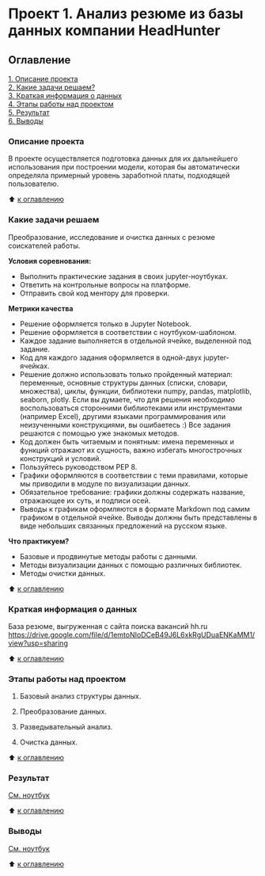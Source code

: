 # Проект 1. Анализ резюме из базы данных компании HeadHunter

## Оглавление
[1. Описание проекта](https://github.com/EleonoraRR/sf_data_science/tree/main/Project_1/README.md#описание-проекта)  
[2. Какие задачи решаем?](https://github.com/EleonoraRR/sf_data_science/tree/main/Project_1/README.md#какие-задачи-решаем)  
[3. Краткая информация о данных](https://github.com/EleonoraRR/sf_data_science/tree/main/Project_1/README.md#краткая-информация-о-данных)  
[4. Этапы работы над проектом](https://github.com/EleonoraRR/sf_data_science/tree/main/Project_1/README.md#этапы-работы-над-проектом)  
[5. Результат](https://github.com/EleonoraRR/sf_data_science/tree/main/Project_1/README.md#результат)  
[6. Выводы](https://github.com/EleonoraRR/sf_data_science/tree/main/Project_1/README.md#выводы)

### Описание проекта
В проекте осуществляется подготовка данных для их дальнейшего использования при построении модели, которая бы автоматически определяла примерный уровень заработной платы, подходящей пользователю.

:arrow_up: [к оглавлению](https://github.com/EleonoraRR/sf_data_science/tree/main/Project_1/README.md#Оглавление)


### Какие задачи решаем
Преобразование, исследование и очистка данных с резюме соискателей работы.

**Условия соревнования:**
- Выполнить практические задания в своих jupyter-ноутбуках.
- Ответить на контрольные вопросы на платформе.
- Отправить свой код ментору для проверки. 


**Метрики качества** 
- Решение оформляется только в Jupyter Notebook.
- Решение оформляется в соответствии с ноутбуком-шаблоном.
- Каждое задание выполняется в отдельной ячейке, выделенной под задание. 
- Код для каждого задания оформляется в одной-двух jupyter-ячейках.
- Решение должно использовать только пройденный материал: переменные, основные структуры данных (списки, словари, множества), циклы, функции, библиотеки numpy, pandas, matplotlib, seaborn, plotly. Если вы думаете, что для решения необходимо воспользоваться сторонними библиотеками или инструментами (например Excel), другими языками программирования или неизученными конструкциями, вы ошибаетесь :) Все задания решаются с помощью уже знакомых методов.
- Код должен быть читаемым и понятным: имена переменных и функций отражают их сущность, важно избегать многострочных конструкций и условий.
- Пользуйтесь руководством PEP 8.
- Графики оформляются в соответствии с теми правилами, которые мы приводили в модуле по визуализации данных.
- Обязательное требование: графики должны содержать название, отражающее их суть, и подписи осей.
- Выводы к графикам оформляются в формате Markdown под самим графиком в отдельной ячейке. Выводы должны быть представлены в виде небольших связанных предложений на русском языке.


**Что практикуем?**
- Базовые и продвинутые методы работы с данными.
- Методы визуализации данных с помощью различных библиотек.
- Методы очистки данных.

:arrow_up: [к оглавлению](https://github.com/EleonoraRR/sf_data_science/tree/main/Project_1/README.md#Оглавление)

### Краткая информация о данных
База резюме, выгруженная с сайта поиска вакансий hh.ru
https://drive.google.com/file/d/1emtoNIoDCeB49J6L6xkRgUDuaENKaMM1/view?usp=sharing

:arrow_up: [к оглавлению](https://github.com/EleonoraRR/sf_data_science/tree/main/Project_1/README.md#Оглавление)


### Этапы работы над проектом
1. Базовый анализ структуры данных.

2. Преобразование данных.

3. Разведывательный анализ.

4. Очистка данных.

:arrow_up: [к оглавлению](https://github.com/EleonoraRR/sf_data_science/tree/main/Project_1/README.md#Оглавление)


### Результат
[См. ноутбук](https://github.com/EleonoraRR/sf_data_science/tree/main/Project_1/Project-1.ipynb#ноутбук) 

:arrow_up: [к оглавлению](https://github.com/EleonoraRR/sf_data_science/tree/main/Project_1/README.md#Оглавление)


### Выводы
[См. ноутбук](https://github.com/EleonoraRR/sf_data_science/tree/main/Project_1/Project-1.ipynb#ноутбук) 
 
:arrow_up: [к оглавлению](https://github.com/EleonoraRR/sf_data_science/tree/main/Project_1/README.md#Оглавление)